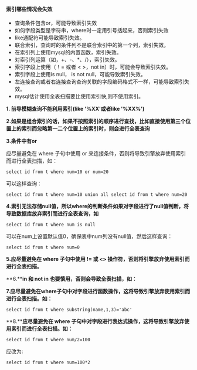 #### 索引哪些情况会失效

- 查询条件包含or，可能导致索引失效
- 如何字段类型是字符串，where时一定用引号括起来，否则索引失效
- like通配符可能导致索引失效。
- 联合索引，查询时的条件列不是联合索引中的第一个列，索引失效。
- 在索引列上使用mysql的内置函数，索引失效。
- 对索引列运算（如，+、-、*、/），索引失效。
- 索引字段上使用（！= 或者 < >，not in）时，可能会导致索引失效。
- 索引字段上使用is null， is not null，可能导致索引失效。
- 左连接查询或者右连接查询查询关联的字段编码格式不一样，可能导致索引失效。
- mysql估计使用全表扫描要比使用索引快,则不使用索引。

**1. 前导模糊查询不能利用索引(like '%XX'或者like '%XX%')**

**2.如果是组合索引的话，如果不按照索引的顺序进行查找，比如直接使用第三个位置上的索引而忽略第一二个位置上的索引时，则会进行全表查询**

**3.条件中有or**

应尽量避免在 where 子句中使用 or 来连接条件，否则将导致引擎放弃使用索引而进行全表扫描，如：

```
select id from t where num=10 or num=20
```

可以这样查询：

```
select id from t where num=10 union all select id from t where num=20
```

**4.索引无法存储null值，所以where的判断条件如果对字段进行了null值判断，将导致数据库放弃索引而进行全表查询，如**

```
select id from t where num is null 
```

可以在num上设置默认值0，确保表中num列没有null值，然后这样查询：

```
select id from t where num=0
```

**5.应尽量避免在 where 子句中使用 != 或 <> 操作符，否则将引擎放弃使用索引而进行全表扫描。**

**6.****in 和 not in 也要慎用，否则会导致全表扫描，如：**

**7.应尽量避免在where子句中对字段进行函数操作，这将导致引擎放弃使用索引而进行全表扫描。如：**

```
select id from t where substring(name,1,3)='abc'
```

**8.****应尽量避免在 where 子句中对字段进行表达式操作，这将导致引擎放弃使用索引而进行全表扫描。如：**

```
select id from t where num/2=100
```

应改为:

```
select id from t where num=100*2
```
